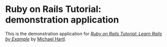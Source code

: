 # Ruby on Rails Tutorial: demonstration application

This is the demonstration application for
[*Ruby on Rails Tutorial: Learn Rails by Example*](http://railstutorial.org/) 
by [Michael Hartl](http://michaelhartl.com/).
